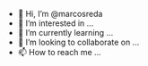 - 👋 Hi, I’m @marcosreda
- 👀 I’m interested in ...
- 🌱 I’m currently learning ...
- 💞️ I’m looking to collaborate on ...
- 📫 How to reach me ...

<!---
marcosreda/marcosreda is a ✨ special ✨ repository because its `README.md` (this file) appears on your GitHub profile.
You can click the Preview link to take a look at your changes.
--->
